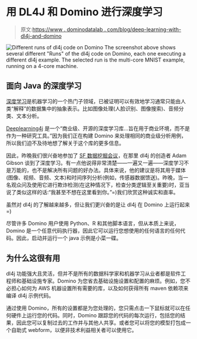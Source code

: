 # 用 DL4J 和 Domino 进行深度学习

> 原文:[https://www . dominodatalab . com/blog/deep-learning-with-dl4j-and-domino](https://www.dominodatalab.com/blog/deep-learning-with-dl4j-and-domino)

![Different runs of dl4j code on Domino](../Images/6966d6044545455170f87f7a496866fd.png)
The screenshot above shows several different "Runs" of the dl4j code on Domino, each one executing a different dl4j example. The selected run is the multi-core MNIST example, running on a 4-core machine.

## 面向 Java 的深度学习

[深度学习](/deep-learning-introduction)是机器学习的一个热门子领域，已被证明可以有效地学习通常只能由人类“解释”的数据集中的抽象表示。比如图像处理(人脸识别、图像搜索)、音频分类、文本分析。

[Deeplearning4j](https://en.wikipedia.org/wiki/Deeplearning4j) 是一个“商业级、开源的深度学习库...旨在用于商业环境，而不是作为一种研究工具。”因为我们正在构建 Domino 来处理相同的商业级分析用例，所以我们迫不及待地想了解关于这个库的更多信息。

因此，昨晚我们很兴奋地参加了 [SF 数据挖掘会议](http://www.meetup.com/Data-Mining/events/212445872/)，在那里 dl4j 的创造者 Adam Gibson 谈到了深度学习。有一点他说得非常清楚——一遍又一遍——深度学习不是万能的，也不是解决所有问题的好办法。具体来说，他的建议是将其用于媒体(图像、视频、音频、文本)和时间序列分析(例如，传感器数据馈送)。昨晚，当一名观众问及使用它进行欺诈检测(在这种情况下，检查分类逻辑至关重要)时，亚当说了类似这样的话:“我甚至不想在这里看到你。”=)我们欣赏这种诚实和直率。

虽然对 dl4j 的了解越来越多，但让我们更兴奋的是让 dl4j 在 Domino 上运行起来=)

尽管许多 Domino 用户使用 Python、R 和其他脚本语言，但从本质上来说，Domino 是一个任意代码执行器，因此它可以运行您想使用的任何语言的任何代码。因此，启动并运行一个 java 示例是小菜一碟。

## 为什么这很有用

dl4j 功能强大且灵活，但并不是所有的数据科学家和机器学习从业者都是软件工程师和基础设施专家。Domino 为您省去基础设施设置和配置的麻烦。例如，您不必担心如何为 AWS 机器设置所有需要的库，以及如何获得所有 maven 依赖项来编译 dl4j 示例代码。

通过使用 Domino，所有的设置都是为您处理的，您只需点击一下鼠标就可以在任何硬件上运行您的代码。同时，Domino 跟踪您的代码的每次运行，包括您的结果，因此您可以复制过去的工作并与其他人共享。或者您可以将您的模型打包成一个自助式 webform，以便非技术利益相关者可以使用它。